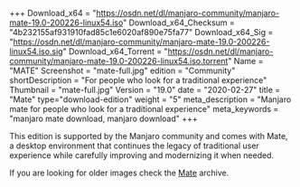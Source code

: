 +++
Download_x64 = "https://osdn.net/dl/manjaro-community/manjaro-mate-19.0-200226-linux54.iso"
Download_x64_Checksum = "4b232155af931910fad85c1e6020af890e75fa77"
Download_x64_Sig = "https://osdn.net/dl/manjaro-community/manjaro-mate-19.0-200226-linux54.iso.sig"
Download_x64_Torrent = "https://osdn.net/dl/manjaro-community/manjaro-mate-19.0-200226-linux54.iso.torrent"
Name = "MATE"
Screenshot = "mate-full.jpg"
edition = "Community"
shortDescription = "For people who look for a traditional experience"
Thumbnail = "mate-full.jpg"
Version = "19.0"
date = "2020-02-27"
title = "Mate"
type="download-edition"
weight = "5"
meta_description = "Manjaro mate for people who look for a traditional experience"
meta_keywords = "manjaro mate download, manjaro download"
+++

This edition is supported by the Manjaro community and comes with Mate, a desktop environment that continues the legacy of traditional user experience while carefully improving and modernizing it when needed.

If you are looking for older images check the [Mate](https://osdn.net/projects/manjaro-archive/storage/mate/) archive.

